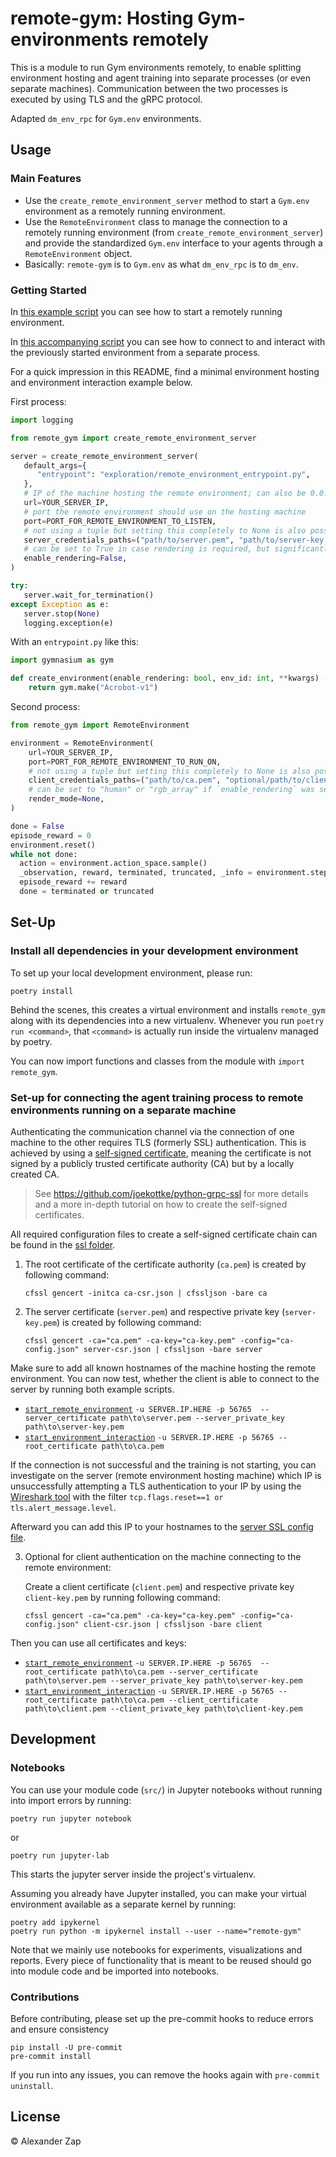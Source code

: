 # remote-gym: Hosting Gym-environments remotely

This is a module to run Gym environments remotely, to enable splitting environment hosting and agent training into separate processes (or even separate machines).
Communication between the two processes is executed by using TLS and the gRPC protocol.

Adapted `dm_env_rpc` for `Gym.env` environments.


## Usage

### Main Features
- Use the `create_remote_environment_server` method to start a `Gym.env` environment as a remotely running environment.
- Use the `RemoteEnvironment` class to manage the connection to a remotely running environment (from `create_remote_environment_server`) and provide the standardized `Gym.env` interface to your agents through a `RemoteEnvironment` object.
- Basically: `remote-gym` is to `Gym.env` as what `dm_env_rpc` is to `dm_env`.

### Getting Started

In [this example script](exploration/start_remote_environment.py) you can see how to start a remotely running environment.

In [this accompanying script](exploration/start_environment_interaction.py) you can see how to connect to and interact with the previously started environment from a separate process.

For a quick impression in this README, find a minimal environment hosting and environment interaction example below.

First process:

```py
import logging

from remote_gym import create_remote_environment_server

server = create_remote_environment_server(
   default_args={
      "entrypoint": "exploration/remote_environment_entrypoint.py",
   },
   # IP of the machine hosting the remote environment; can also be 0.0.0.0
   url=YOUR_SERVER_IP,
   # port the remote environment should use on the hosting machine
   port=PORT_FOR_REMOTE_ENVIRONMENT_TO_LISTEN,
   # not using a tuple but setting this completely to None is also possible in case only a local connection is required
   server_credentials_paths=("path/to/server.pem", "path/to/server-key.pem", "optional/path/to/ca.pem"),
   # can be set to True in case rendering is required, but significantly increases exchanged data and slows down interaction
   enable_rendering=False,
)

try:
   server.wait_for_termination()
except Exception as e:
   server.stop(None)
   logging.exception(e)
```

With an `entrypoint.py` like this:

```py
import gymnasium as gym

def create_environment(enable_rendering: bool, env_id: int, **kwargs) -> gym.Env:
    return gym.make("Acrobot-v1")
```

Second process:
```py
from remote_gym import RemoteEnvironment

environment = RemoteEnvironment(
    url=YOUR_SERVER_IP,
    port=PORT_FOR_REMOTE_ENVIRONMENT_TO_RUN_ON,
    # not using a tuple but setting this completely to None is also possible in case only a local connection is required
    client_credentials_paths=("path/to/ca.pem", "optional/path/to/client.pem", "optional/path/to/client-key.pem"),
    # can be set to "human" or "rgb_array" if `enable_rendering` was set to True in remote environment hosting process
    render_mode=None,
)

done = False
episode_reward = 0
environment.reset()
while not done:
  action = environment.action_space.sample()
  _observation, reward, terminated, truncated, _info = environment.step(action)
  episode_reward += reward
  done = terminated or truncated
```

## Set-Up

### Install all dependencies in your development environment

To set up your local development environment, please run:

    poetry install

Behind the scenes, this creates a virtual environment and installs `remote_gym` along with its dependencies into a new virtualenv. Whenever you run `poetry run <command>`, that `<command>` is actually run inside the virtualenv managed by poetry.

You can now import functions and classes from the module with `import remote_gym`.


### Set-up for connecting the agent training process to remote environments running on a separate machine
Authenticating the communication channel via the connection of one machine to the other requires TLS (formerly SSL)
authentication.
This is achieved by using a [self-signed certificate](https://en.wikipedia.org/wiki/Self-signed_certificate),
meaning the certificate is not signed by a publicly trusted certificate authority (CA) but by a locally created CA.

> See https://github.com/joekottke/python-grpc-ssl for more details and a more in-depth tutorial on how to create the self-signed certificates.

All required configuration files to create a self-signed certificate chain can be found in the [ssl folder](/ssl).

1. The root certificate of the certificate authority (`ca.pem`) is created by following command:

       cfssl gencert -initca ca-csr.json | cfssljson -bare ca


2. The server certificate (`server.pem`) and respective private key (`server-key.pem`) is created by following command:

       cfssl gencert -ca="ca.pem" -ca-key="ca-key.pem" -config="ca-config.json" server-csr.json | cfssljson -bare server

Make sure to add all known hostnames of the machine hosting the remote environment. You can now test, whether the
client is able to connect to the server by running both example scripts.

   - [`start_remote_environment`](/exploration/start_remote_environment.py) `-u SERVER.IP.HERE -p 56765  --server_certificate path\to\server.pem --server_private_key path\to\server-key.pem`
   - [`start_environment_interaction`](/exploration/start_environment_interaction.py) `-u SERVER.IP.HERE -p 56765 --root_certificate path\to\ca.pem`


If the connection is not successful and the training is not starting, you can investigate on the server
(remote environment hosting machine) which IP is unsuccessfully attempting a TLS authentication to your IP by using
the [Wireshark tool](https://www.wireshark.org/download.html) with the filter `tcp.flags.reset==1 or tls.alert_message.level`.

Afterward you can add this IP to your hostnames to the [server SSL config file](/ssl/server-csr.json).


3. Optional for client authentication on the machine connecting to the remote environment:

    Create a client certificate (`client.pem`) and respective private key `client-key.pem` by running following command:

       cfssl gencert -ca="ca.pem" -ca-key="ca-key.pem" -config="ca-config.json" client-csr.json | cfssljson -bare client

Then you can use all certificates and keys:

   - [`start_remote_environment`](/exploration/start_remote_environment.py) `-u SERVER.IP.HERE -p 56765  --root_certificate path\to\ca.pem --server_certificate path\to\server.pem --server_private_key path\to\server-key.pem`
   - [`start_environment_interaction`](/exploration/start_environment_interaction.py) `-u SERVER.IP.HERE -p 56765 --root_certificate path\to\ca.pem --client_certificate path\to\client.pem --client_private_key path\to\client-key.pem`





## Development

### Notebooks

You can use your module code (`src/`) in Jupyter notebooks without running into import errors by running:

    poetry run jupyter notebook

or

    poetry run jupyter-lab

This starts the jupyter server inside the project's virtualenv.

Assuming you already have Jupyter installed, you can make your virtual environment available as a separate kernel by running:

    poetry add ipykernel
    poetry run python -m ipykernel install --user --name="remote-gym"

Note that we mainly use notebooks for experiments, visualizations and reports. Every piece of functionality that is meant to be reused should go into module code and be imported into notebooks.

### Contributions

Before contributing, please set up the pre-commit hooks to reduce errors and ensure consistency

    pip install -U pre-commit
    pre-commit install

If you run into any issues, you can remove the hooks again with `pre-commit uninstall`.

## License

© Alexander Zap
